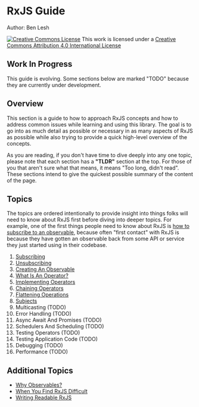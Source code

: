 # RxJS Guide

Author: Ben Lesh

<a rel="license" href="http://creativecommons.org/licenses/by/4.0/"><img alt="Creative Commons License" style="border-width:0" src="https://licensebuttons.net/l/by/4.0/80x15.png" /></a>
This work is licensed under a <a rel="license" href="http://creativecommons.org/licenses/by/4.0/">Creative Commons Attribution 4.0 International License</a>

## Work In Progress

This guide is evolving. Some sections below are marked "TODO" because they are currently under development.

## Overview

This section is a guide to how to approach RxJS concepts and how to address common issues while learning and using this library. The goal is to go into as much detail as possible or necessary in as many aspects of RxJS as possible while also trying to provide a quick high-level overview of the concepts.

As you are reading, if you don't have time to dive deeply into any one topic, please note that each section has a **"TLDR"** section at the top. For those of you that aren't sure what that means, it means "Too long, didn't read". These sections intend to give the quickest possible summary of the content of the page.

## Topics

The topics are ordered intentionally to provide insight into things folks will need to know about RxJS first before diving into deeper topics. For example, one of the first things people need to know about RxJS is [how to subscribe to an observable](1-subscribing.md), because often "first contact" with RxJS is because they have gotten an observable back from some API or service they just started using in their codebase.


1. [Subscribing](1-subscribing.md)
2. [Unsubscribing](2-unsubscribing.md)
3. [Creating An Observable](3-creating-an-observable.md)
4. [What Is An Operator?](4-what-is-an-operator.md)
5. [Implementing Operators](5-implementing-operators.md)
6. [Chaining Operators](6-chaining-operators.md)
7. [Flattening Operations](7-flattening-operations.md)
8. [Subjects](8-subjects.md)
9.  Multicasting (TODO)
10. Error Handling (TODO)
11. Async Await And Promises (TODO)
12. Schedulers And Scheduling (TODO)
13. Testing Operators (TODO)
14. Testing Application Code (TODO)
15. Debugging (TODO)
16. Performance (TODO)

## Additional Topics

* [Why Observables?](why-observables.md)
* [When You Find RxJS Difficult](but-rxjs-is-hard.md)
* [Writing Readable RxJS](writing-readable-rxjs.md)
